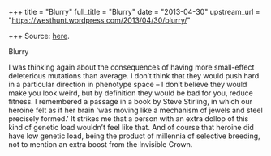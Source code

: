 +++
title = "Blurry"
full_title = "Blurry"
date = "2013-04-30"
upstream_url = "https://westhunt.wordpress.com/2013/04/30/blurry/"

+++
Source: [here](https://westhunt.wordpress.com/2013/04/30/blurry/).

Blurry



I was thinking again about the consequences of having more small-effect
deleterious mutations than average. I don’t think that they would push
hard in a particular direction in phenotype space – I don’t believe
they would make you look weird, but by definition they would be bad for
you, reduce fitness. I remembered a passage in a book by Steve
Stirling, in which our heroine felt as if her brain ‘was moving like a
mechanism of jewels and steel precisely formed.’ It strikes me that a
person with an extra dollop of this kind of genetic load wouldn’t feel
like that. And of course that heroine did have low genetic load, being
the product of millennia of selective breeding, not to mention an extra
boost from the Invisible Crown.



